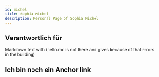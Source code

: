 ```yaml
---
id: michel
title: Sophia Michel
description: Personal Page of Sophia Michel
---
```


## Verantwortlich für

Markdown text with (hello.md is not there and gives because of that errors in the building)

## Ich bin noch ein Anchor link
